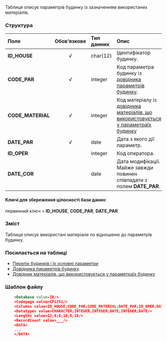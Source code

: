 Таблиця описує параметрів будинку із зазначенням використаних матеріалів.

### Структура

Поле   | Обов’язкове |    Тип данних  |    Опис |
:---------------- | :----: | :-------------- | :--------
**ID_HOUSE** | √ | char(12)   | Ідентифікатор будинку.
**CODE_PAR** | √ | integer | Код параметра будинку із [довідника параметрів будинку](/Загальні_довідники/Довідник_JKK_G_HOUSES_ELEMENT_PAR).
**CODE_MATERIAL** | √ | integer | Код матеріалу із [довідника матеріалів, що використовується у параметраїх будинку](/Загальні_довідники/Довідник_JKK_G_ELEMENT_PAR_MATERIAL)
**DATE_PAR** | √ | date | Дата з якого дії параметр.
**ID_OPER** | | integer | Код оператора.
**DATE_COR** | | date | Дата модифікації. Майже завжди повинен співпадати з полем **DATE_PAR**.

#### Ключі для збереження цілосності бази даних:

первинний ключ = **ID_HOUSE**, **CODE_PAR**, **DATE_PAR**

### Зміст

Таблиця описує використані матеріали по відношеню до параметрів будинку.

### Посилається на таблиці

- [Перелік будинків і їх основні параметри](/Формат_файлу/Таблиця_HOUSES)
- [Довідника параметрів будинку](/Загальні_довідники/Довідник_JKK_G_HOUSES_ELEMENT_PAR).
- [Довідник матеріалів, що використовується у параметраїх будинку](/Загальні_довідники/Довідник_JKK_G_ELEMENT_PAR_MATERIAL)

### Шаблон файлу

```XML
    <Database value=IB/>
    <Codepage value=CP1251/>
    <Columns value=ID_HOUSE;CODE_PAR;CODE_MATERIAL;DATE_PAR;ID_OPER;DATE_COR/>
    <Datatypes value=CHARACTER;INTEGER;INTEGER;DATE;INTEGER;DATE/>
    <Lengths value=12;8;8;10;8;10/>
    <RecordCount value=___/>
    <DATA>
    ...
    </DATA>
```

